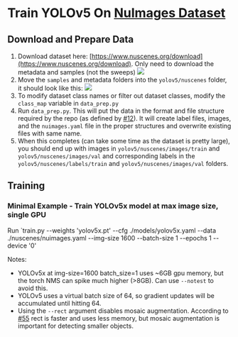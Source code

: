 # Train YOLOv5 On [NuImages Dataset](https://www.nuscenes.org/nuimages)

## Download and Prepare Data
1. Download dataset here: [https://www.nuscenes.org/download](https://www.nuscenes.org/download). Only need to download the metadata and samples (not the sweeps)
![](https://user-images.githubusercontent.com/47000850/92659515-7d6d8f80-f2c6-11ea-9be9-1002ae559dbc.png)
1. Move the `samples` and metadata folders into the `yolov5/nuscenes` folder, it should look like this:
![](https://user-images.githubusercontent.com/47000850/92659740-fa990480-f2c6-11ea-822e-c4c3bf3786eb.png)
1. To modify dataset class names or filter out dataset classes, modify the `class_map` variable in `data_prep.py`
1. Run `data_prep.py`. This will put the data in the format and file structure required by the repo (as defined by [#12](https://github.com/ultralytics/yolov5/issues/12)). It will create label files, images, and the `nuimages.yaml` file in the proper structures and overwrite existing files with same name.
1. When this completes (can take some time as the dataset is pretty large), you should end up with images in `yolov5/nuscenes/images/train` and `yolov5/nuscenes/images/val` and corresponding labels in the `yolov5/nuscenes/labels/train` and `yolov5/nuscenes/images/val` folders.

## Training
### Minimal Example - Train YOLOv5x model at max image size, single GPU

Run `train.py --weights 'yolov5x.pt' --cfg ./models/yolov5x.yaml --data ./nuscenes/nuimages.yaml --img-size 1600 --batch-size 1 --epochs 1 --device '0'

Notes:
* YOLOv5x at img-size=1600 batch_size=1 uses ~6GB gpu memory, but the torch NMS can spike much higher (>8GB). Can use `--notest` to avoid this.
* YOLOv5 uses a virtual batch size of 64, so gradient updates will be accumulated until hitting 64.
* Using the `--rect` argument disables mosaic augmentation. According to [#55](https://github.com/ultralytics/yolov5/issues/55) rect is faster and uses less memory, but mosaic augmentation is important for detecting smaller objects.
